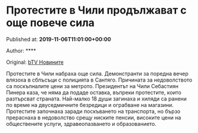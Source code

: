 
# Протестите в Чили продължават с още повече сила

Published at: **2019-11-06T11:01:00+00:00**

Author: ****

Original: [bTV Новините](https://btvnovinite.bg/predavania/tazi-sutrin/protestite-v-chili-prodalzhavat-s-oshte-poveche-sila.html)

Протестите в Чили набраха още сила. Демонстранти за поредна вечер влязоха в сблъсъци с полицията в Сантяго.
Причината за недоволството са поскъпналите цени за метрото. Президентът на Чили Себастиян Пинера каза, че няма да подаде оставка, въпреки протестите, които разтърсват страната.
Най-малко 18 души загинаха и хиляди са ранени по време на двуседмичните безредици и ограбване на магазини.
Протестите започнаха заради поскъването на транспорта, но бързо прераснаха в недоволство срещу ниските пенсии, високите цени на обществените услуги, здравеопазването и образованието.
